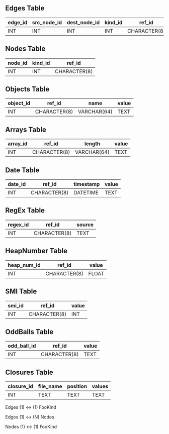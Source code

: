 ## Edges Table
| edge_id | src_node_id | dest_node_id | kind_id | ref_id       |
| ------- | ----------- | ------------ | ------- | ------------ |
| INT     | INT         | INT          | INT     | CHARACTER(8) |

## Nodes Table
| node_id | kind_id | ref_id       |
| ------- | ------- | ------------ |
| INT     | INT     | CHARACTER(8) |

## Objects Table
| object_id | ref_id       | name        | value |
| --------- | ------------ | ----------- | ----- |
| INT       | CHARACTER(8) | VARCHAR(64) | TEXT  |

## Arrays Table
| array_id  | ref_id       | length      | value |
| --------- | ------------ | ----------- | ----- |
| INT       | CHARACTER(8) | VARCHAR(64) | TEXT  |

## Date Table
| date_id   | ref_id       | timestamp   | value |
| --------- | ------------ | ----------- | ----- |
| INT       | CHARACTER(8) | DATETIME    | TEXT  |

## RegEx Table
| regex_id  | ref_id       | source |
| --------- | ------------ | ------ |
| INT       | CHARACTER(8) | TEXT   |

## HeapNumber Table
| heap_num_id | ref_id       | value |
| ----------- | ------------ | ----- |
| INT         | CHARACTER(8) | FLOAT |

## SMI Table
| smi_id    | ref_id       | value |
| --------- | ------------ | ----- |
| INT       | CHARACTER(8) | INT   |

## OddBalls Table
| odd_ball_id | ref_id       | value |
| ----------- | ------------ | ----- |
| INT         | CHARACTER(8) | TEXT  |

## Closures Table
| closure_id | file_name | position | values |
| ---------- | --------- | -------- | ------ |
| INT        | TEXT      | TEXT     | TEXT   |


Edges (1) <-> (1) FooKind

Edges (1) <-> (N) Nodes

Nodes (1) <-> (1) FooKind
